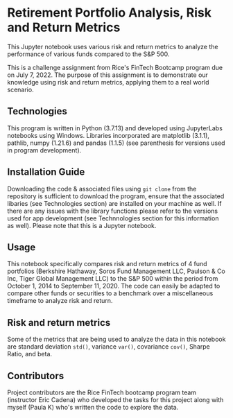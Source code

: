 # Retirement Portfolio Analysis, Risk and Return Metrics

This Jupyter notebook uses various risk and return metrics to analyze the performance of various funds compared to the S&P 500. 

This is a challenge assignment from Rice's FinTech Bootcamp program due on July 7, 2022. The purpose of this assignment is to demonstrate our knowledge using risk and return metrics, applying them to a real world scenario. 

## Technologies

This program is written in Python (3.7.13) and developed using JupyterLabs notebooks using Windows. Libraries incorporated are matplotlib (3.1.1), pathlib, numpy (1.21.6) and pandas (1.1.5) (see parenthesis for versions used in program development).

## Installation Guide

Downloading the code & associated files using `git clone` from the repository is sufficient to download the program, ensure that the associated libaries (see Technologies section) are installed on your machine as well. If there are any issues with the library functions please refer to the versions used for app development (see Technnologies section for this information as well).  Please note that this is a Jupyter notebook. 

## Usage

This notebook specifically compares risk and return metrics of 4 fund portfolios (Berkshire Hathaway, Soros Fund Management LLC, Paulson & Co Inc, Tiger Global Management LLC) to the S&P 500 within the period from October 1, 2014 to September 11, 2020. The code can easily be adapted to compare other funds or securities to a benchmark over a miscellaneous timeframe to analyze risk and return. 

## Risk and return metrics

Some of the metrics that are being used to analyze the data in this notebook are standard deviation `std()`, variance `var()`, covariance `cov()`, Sharpe Ratio, and beta.  

## Contributors

Project contributors are the Rice FinTech bootcamp program team (instructor Eric Cadena) who developed the tasks for this project along with myself (Paula K) who's written the code to explore the data.
